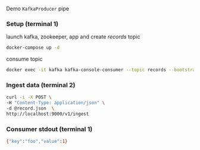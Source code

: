 Demo `KafkaProducer` pipe
### Setup (terminal 1)
launch kafka, zookeeper, app and create *records* topic
```sh
docker-compose up -d
```
consume topic
```sh
docker exec -it kafka kafka-console-consumer --topic records --bootstrap-server kafka:9092
```
### Ingest data (terminal 2)
```sh
curl -i -X POST \
-H "Content-Type: application/json" \
-d @record.json  \
http://localhost:9000/v1/ingest
```
### Consumer stdout (terminal 1)
```sh
{"key":"foo","value":1}
```
